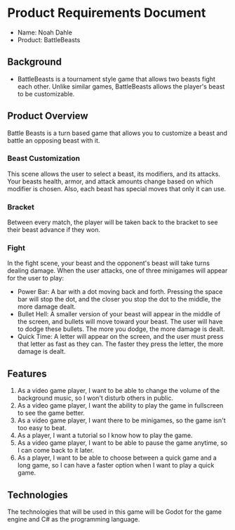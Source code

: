 # Product Requirements Document

- Name: Noah Dahle
- Product: BattleBeasts

## Background

-  BattleBeasts is a tournament style game that allows two beasts fight each other. Unlike similar games, BattleBeasts allows the player's beast to be customizable.

## Product Overview

Battle Beasts is a turn based game that allows you to customize a beast and battle an opposing beast with it.

### Beast Customization

This scene allows the user to select a beast, its modifiers, and its attacks. Your beasts health, armor, and attack amounts change based on which modifier is chosen. Also, each beast has special moves that only it can use.

### Bracket

Between every match, the player will be taken back to the bracket to see their beast advance if they won.

### Fight

In the fight scene, your beast and the opponent's beast will take turns dealing damage. When the user attacks, one of three minigames will appear for the user to play:
  - Power Bar: A bar with a dot moving back and forth. Pressing the space bar will stop the dot, and the closer you stop the dot to the middle, the more damage dealt.
  - Bullet Hell: A smaller version of your beast will appear in the middle of the screen, and bullets will move toward your beast. The user will have to dodge these bullets. The more you dodge, the more damage is dealt.
  - Quick Time: A letter will appear on the screen, and the user must press that letter as fast as they can. The faster they press the letter, the more damage is dealt.

## Features

1. As a video game player, I want to be able to change the volume of the background music, so I won't disturb others in public.
1. As a video game player, I want the ability to play the game in fullscreen to see the game better.
1. As a video game player, I want there to be minigames, so the game isn't too easy to beat.
1. As a player, I want a tutorial so I know how to play the game.
1. As a video game player, I want to be able to pause the game anytime, so I can come back to it later.
1. As a player, I want to be able to choose between a quick game and a long game, so I can have a faster option when I want to play a quick game.

## Technologies
The technologies that will be used in this game will be Godot for the game engine and C# as the programming language.

